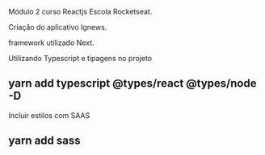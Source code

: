 Módulo 2 curso Reactjs Escola Rocketseat.

Criação do aplicativo Ignews.

framework utilizado Next.

Utilizando Typescript e tipagens no projeto

## yarn add typescript @types/react @types/node -D

Incluir estilos com SAAS

## yarn add sass
